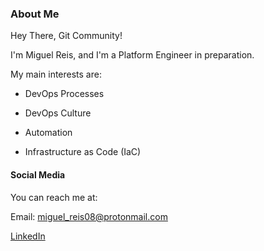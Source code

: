 ### About Me

Hey There, Git Community!

I'm Miguel Reis, and I'm a Platform Engineer in preparation.

My main interests are:

- DevOps Processes

- DevOps Culture

- Automation

- Infrastructure as Code (IaC)

#### Social Media

You can reach me at:

Email: miguel_reis08@protonmail.com

[LinkedIn](https://www.linkedin.com/in/mreis11)
